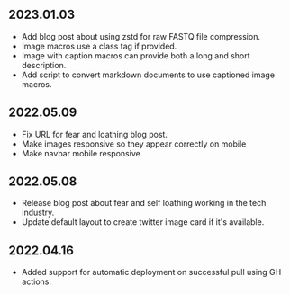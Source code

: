 ## 2023.01.03

- Add blog post about using zstd for raw FASTQ file compression.
- Image macros use a class tag if provided.
- Image with caption macros can provide both a long and short description.
- Add script to convert markdown documents to use captioned image macros.

## 2022.05.09

- Fix URL for fear and loathing blog post.
- Make images responsive so they appear correctly on mobile
- Make navbar mobile responsive

## 2022.05.08

- Release blog post about fear and self loathing working in the tech industry.
- Update default layout to create twitter image card if it's available.

## 2022.04.16

- Added support for automatic deployment on successful pull using GH actions.
